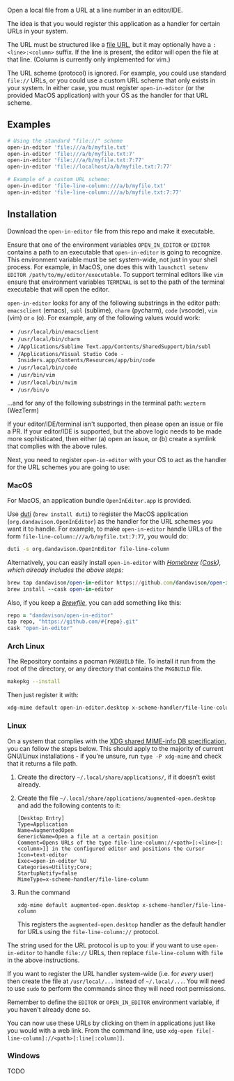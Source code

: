 Open a local file from a URL at a line number in an editor/IDE.

The idea is that you would register this application as a handler for certain URLs in your system.

The URL must be structured like a [file URL](https://en.wikipedia.org/wiki/File_URI_scheme), but it may optionally have a `:<line>:<column>` suffix. If the line is present, the editor will open the file at that line. (Column is currently only implemented for vim.)

The URL scheme (protocol) is ignored. For example, you could use standard `file://` URLs, or you could use a custom URL scheme that only exists in your system. In either case, you must register `open-in-editor` (or the provided MacOS application) with your OS as the handler for that URL scheme.

## Examples

```bash
# Using the standard "file://" scheme
open-in-editor 'file:///a/b/myfile.txt'
open-in-editor 'file:///a/b/myfile.txt:7'
open-in-editor 'file:///a/b/myfile.txt:7:77'
open-in-editor 'file://localhost/a/b/myfile.txt:7:77'

# Example of a custom URL scheme:
open-in-editor 'file-line-column:///a/b/myfile.txt'
open-in-editor 'file-line-column:///a/b/myfile.txt:7:77'
```


## Installation

Download the `open-in-editor` file from this repo and make it executable.

Ensure that one of the environment variables `OPEN_IN_EDITOR` or `EDITOR` contains a path to an executable that `open-in-editor` is going to recognize. This environment variable must be set system-wide, not just in your shell process. For example, in MacOS, one does this with `launchctl setenv EDITOR /path/to/my/editor/executable`.
To support terminal editors like `vim` ensure that environment variables `TERMINAL` is set to the path of the terminal executable that will open the editor.

`open-in-editor` looks for any of the following substrings in the editor path: `emacsclient` (emacs), `subl` (sublime), `charm` (pycharm), `code` (vscode), `vim` (vim) or `o` (o). For example, any of the following values would work:

- `/usr/local/bin/emacsclient`
- `/usr/local/bin/charm`
- `/Applications/Sublime Text.app/Contents/SharedSupport/bin/subl`
- `/Applications/Visual Studio Code - Insiders.app/Contents/Resources/app/bin/code`
- `/usr/local/bin/code`
- `/usr/bin/vim`
- `/usr/local/bin/nvim`
- `/usr/bin/o`

...and for any of the following substrings in the terminal path: `wezterm` (WezTerm)

If your editor/IDE/terminal isn't supported, then please open an issue or file a PR. If your editor/IDE is supported, but the above logic needs to be made more sophisticated, then either (a) open an issue, or (b) create a symlink that complies with the above rules.

Next, you need to register `open-in-editor` with your OS to act as the handler for the URL schemes you are going to use:

### MacOS

For MacOS, an application bundle `OpenInEditor.app` is provided.

Use [duti](https://github.com/moretension/duti) (`brew install duti`) to register the MacOS application (`org.dandavison.OpenInEditor`) as the handler for the URL schemes you want it to handle. For example, to make `open-in-editor` handle URLs of the form `file-line-column:///a/b/myfile.txt:7:77`, you would do:

```bash
duti -s org.dandavison.OpenInEditor file-line-column
```

Alternatively, you can easily install `open-in-editor` with _[Homebrew](https://brew.sh) ([Cask](https://docs.brew.sh/Cask-Cookbook)), which already includes the above steps:_
```rb
brew tap dandavison/open-in-editor https://github.com/dandavison/open-in-editor.git
brew install --cask open-in-editor
```

Also, if you keep a [_Brewfile_](https://github.com/Homebrew/homebrew-bundle#usage), you can add something like this:
```rb
repo = "dandavison/open-in-editor"
tap repo, "https://github.com/#{repo}.git"
cask "open-in-editor"
```

### Arch Linux

The Repository contains a pacman ``PKGBUILD`` file. To install it run from the root of the directory, or any directory that contains the ``PKGBUILD`` file.

```sh
makepkg --install
```

Then just register it with:

```sh
xdg-mime default open-in-editor.desktop x-scheme-handler/file-line-column
```

### Linux

On a system that complies with the [XDG shared MIME-info DB specification](https://specifications.freedesktop.org/shared-mime-info-spec/shared-mime-info-spec-latest.html#idm140625828587776), you can follow the steps below. This should apply to the majority of current GNU/Linux installations - if you're unsure, run `type -P xdg-mime` and check that it returns a file path.

1. Create the directory `~/.local/share/applications/`, if it doesn't exist already.

2. Create the file `~/.local/share/applications/augmented-open.desktop` and add the following contents to it:
   ```
   [Desktop Entry]
   Type=Application
   Name=AugmentedOpen
   GenericName=Open a file at a certain position
   Comment=Opens URLs of the type file-line-column://<path>[:<line>[:<column>]] in the configured editor and positions the cursor
   Icon=text-editor
   Exec=open-in-editor %U
   Categories=Utility;Core;
   StartupNotify=false
   MimeType=x-scheme-handler/file-line-column
   ```

3. Run the command
   ```
   xdg-mime default augmented-open.desktop x-scheme-handler/file-line-column
   ```
   This registers the `augmented-open.desktop` handler as the default handler for URLs using the `file-line-column://` protocol.

The string used for the URL protocol is up to you: if you want to use `open-in-editor` to handle `file://` URLs, then replace `file-line-column` with `file` in the above instructions.

If you want to register the URL handler system-wide (i.e. for _every_ user) then create the file at `/usr/local/...` instead of `~/.local/...`. You will need to use `sudo` to perform the commands since they will need root permissions.

Remember to define the `EDITOR` or `OPEN_IN_EDITOR` environment variable, if you haven't already done so.

You can now use these URLs by clicking on them in applications just like you would with a web link. From the command line, use `xdg-open file[-line-column]://<path>[:line[:column]]`.

### Windows
TODO
